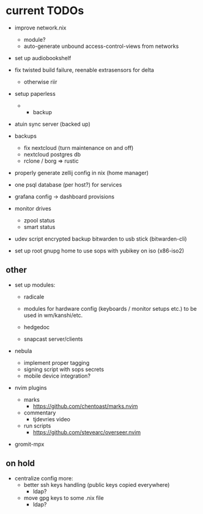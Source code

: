 # current TODOs

- improve network.nix
    - module?
    - auto-generate unbound access-control-views from networks

- set up audiobookshelf

- fix twisted build failure, reenable extrasensors for delta
    - otherwise riir

- setup paperless
    - + backup

- atuin sync server (backed up)

- backups
    - fix nextcloud (turn maintenance on and off)
    - nextcloud postgres db
    - rclone / borg => rustic

- properly generate zellij config in nix (home manager)
- one psql database (per host?) for services
- grafana config -> dashboard provisions

- monitor drives
    - zpool status
    - smart status

- udev script encrypted backup bitwarden to usb stick (bitwarden-cli)
- set up root gnupg home to use sops with yubikey on iso (x86-iso2)

## other

- set up modules:
    - radicale

    - modules for hardware config (keyboards / monitor setups etc.) to be used in wm/kanshi/etc.

    - hedgedoc
    - snapcast server/clients

- nebula
    - implement proper tagging
    - signing script with sops secrets
    - mobile device integration?

- nvim plugins
    - marks
        - https://github.com/chentoast/marks.nvim
    - commentary
        - tjdevries video
    - run scripts
        - https://github.com/stevearc/overseer.nvim

- gromit-mpx

## on hold

- centralize config more:
    - better ssh keys handling (public keys copied everywhere)
        - ldap?
    - move gpg keys to some .nix file
        - ldap?
